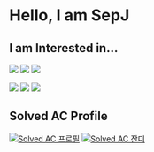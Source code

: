 # Hello, I am SepJ

## I am Interested in...
<img src="https://img.shields.io/badge/HTML-E34F26?style=for-the-badge&logo=HTML5&logoColor=white"> <img src="https://img.shields.io/badge/CSS-1572B6?style=for-the-badge&logo=CSS3&logoColor=white"> <img src="https://img.shields.io/badge/Javascript-F7DF1E?style=for-the-badge&logo=Javascript&logoColor=black">

<img src="https://img.shields.io/badge/React-61DAFB?style=for-the-badge&logo=React&logoColor=black"> <img src="https://img.shields.io/badge/Python-3776AB?style=for-the-badge&logo=Python&logoColor=white"> <img src="https://img.shields.io/badge/Android Studio-3DDC84?style=for-the-badge&logo=Android Studio&logoColor=white">

## Solved AC Profile
[![Solved AC 프로필](http://mazassumnida.wtf/api/v2/generate_badge?boj=sepj)](https://solved.ac/sepj) [![Solved AC 잔디](https://mazandi.herokuapp.com/api?handle=sepj&theme=dark)](https://solved.ac/sepj)
